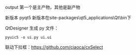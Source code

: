 output 第一个是主产物，其他是副产物

新版本 pyqt5 新版本在site-packages\qt5_applications\Qt\bin下

QtDesigner 生成 py 文件：

```shell
pyuic5 -o ui.py ui.ui
```

联动下拉框：https://github.com/ciaoca/cxSelect